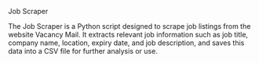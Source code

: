 Job Scraper

The Job Scraper is a Python script designed to scrape job listings from the website Vacancy Mail. It extracts relevant job information such as job title, company name, location, expiry date, and job description, and saves this data into a CSV file for further analysis or use.
